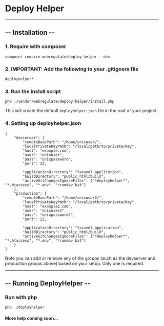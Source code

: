 # Deploy Helper
---
## -- Installation --
### 1. Require with composer
```
composer require webregulate/deploy-helper --dev
```

### 2. IMPORTANT: Add the following to your .gitignore file
```
deployhelper*
```

### 3. Run the install script
```
php ./vendor/webregulate/deploy-helper/install.php
```
This will create the default `deployhelper.json` file in the root of your project.

### 4. Setting up deployhelper.json
```
{
    "devserver": {
        "remoteBasePath": "/home/unixuser/",
        "localPrivateKeyPath": "/local/path/to/private/key",
        "host": "example.com",
        "user": "unixuser",
        "pass": "unixpassword",
        "port": 22,

        "applicationDirectory": "laravel_application",
        "buildDirectory": "public_html/build",
        "activeGitChangesIgnoreFiles": ["*deployhelper*", "*.htaccess", "*.env", "*rundev.bat"]
    },
    "production": {
        "remoteBasePath": "/home/unixuser2/",
        "localPrivateKeyPath": "/local/path/to/private/key",
        "host": "example2.com",
        "user": "unixuser2",
        "pass": "unixpassword2",
        "port": 22,

        "applicationDirectory": "laravel_application",
        "buildDirectory": "public_html/build",
        "activeGitChangesIgnoreFiles": ["*deployhelper*", "*.htaccess", "*.env", "*rundev.bat"]
    }
}
```
Note you can add or remove any of the groups (such as the devserver and production groups above) based on your setup. Only one is required.

---
## -- Running DeployHelper --

### Run with php
```
php ./deployhelper
```

#### More help coming soon...
